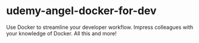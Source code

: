 # udemy-angel-docker-for-dev
Use Docker to streamline your developer workflow. Impress colleagues with your knowledge of Docker. All this and more!
